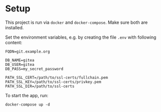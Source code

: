 # Setup

This project is run via `docker` and `docker-compose`. Make sure both are installed.

Set the environment variables, e.g. by creating the file `.env` with following content:

```
FQDN=git.example.org

DB_NAME=gitea
DB_USER=gitea
DB_PASS=my_secret_password

PATH_SSL_CERT=/path/to/ssl-certs/fullchain.pem
PATH_SSL_KEY=/path/to/ssl-certs/privkey.pem
PATH_SSL_DIR=/path/to/ssl-certs
```

To start the app, run:

```
docker-compose up -d
```
